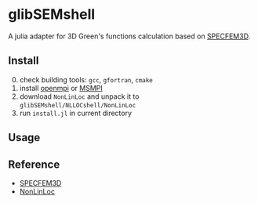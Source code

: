 # glibSEMshell

A julia adapter for 3D Green's functions calculation based on [SPECFEM3D](https://github.com/SPECFEM/specfem3d).

## Install

0. check building tools: `gcc`, `gfortran`, `cmake`
1. install [openmpi](https://www.open-mpi.org/) or [MSMPI](https://learn.microsoft.com/en-us/message-passing-interface/microsoft-mpi)
2. download `NonLinLoc` and unpack it to `glibSEMshell/NLLOCshell/NonLinLoc`
3. run `install.jl` in current directory

## Usage

## Reference

- [SPECFEM3D](https://github.com/SPECFEM/specfem3d)
- [NonLinLoc](http://alomax.free.fr/nlloc/)